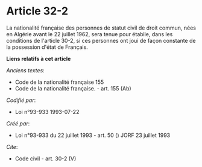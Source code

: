 # Article 32-2

La nationalité française des personnes de statut civil de droit commun, nées en Algérie avant le 22 juillet 1962, sera tenue
pour établie, dans les conditions de l'article 30-2, si ces personnes ont joui de façon constante de la possession d'état de
Français.

**Liens relatifs à cet article**

_Anciens textes_:

  - Code de la nationalité française 155
  - Code de la nationalité française. - art. 155 (Ab)

_Codifié par_:

  - Loi n°93-933 1993-07-22

_Créé par_:

  - Loi n°93-933 du 22 juillet 1993 - art. 50 () JORF 23 juillet 1993

_Cite_:

  - Code civil - art. 30-2 (V)
